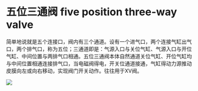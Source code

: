 # 五位三通阀 five position three-way valve
简单地说就是五个连接口，阀内有三个通道。设有一个进气口，两个连接气缸出气口，两个排气口，称为五位；三通道即是：气源入口与关位气缸、气源入口与开位气缸、中间位置与两排气口相通。五位三通阀本体自然通道关位气缸、开位气缸均与中间位置相通连接排气口，当电磁阀得电，开关位通道接通，气缸得动力源推动皮膜向左或向右移动，实现阀门开关动作。往往用于XV阀。


![](..\..\..\photos\五位三通阀.jpg)
